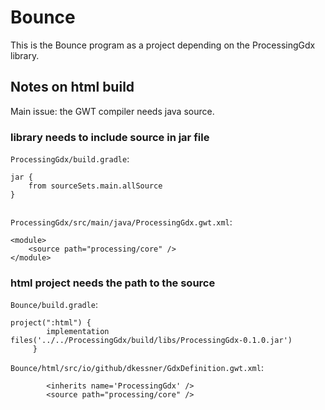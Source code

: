 # Bounce

This is the Bounce program as a project depending on the ProcessingGdx library.

## Notes on html build

Main issue: the GWT compiler needs java source.


### library needs to include source in jar file

`ProcessingGdx/build.gradle`:
```
jar {
    from sourceSets.main.allSource
}
 
```

`ProcessingGdx/src/main/java/ProcessingGdx.gwt.xml`:
```
<module>
    <source path="processing/core" />
</module>
```

### html project needs the path to the source

`Bounce/build.gradle`:
```
project(":html") {
        implementation files('../../ProcessingGdx/build/libs/ProcessingGdx-0.1.0.jar')
     }
```
 
`Bounce/html/src/io/github/dkessner/GdxDefinition.gwt.xml`:
```
        <inherits name='ProcessingGdx' />
        <source path="processing/core" />
```
